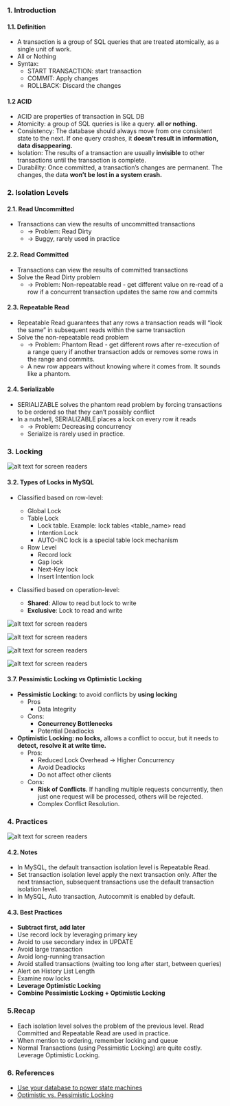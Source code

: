 ### 1. Introduction

#### 1.1. Definition
- A transaction is a group of SQL queries that are treated atomically, as a single unit of work.
- All or Nothing
- Syntax:
    + START TRANSACTION: start transaction
    + COMMIT: Apply changes
    + ROLLBACK: Discard the changes

#### 1.2 ACID
- ACID are properties of transaction in SQL DB
- Atomicity: a group of SQL queries is like a query. <strong>all or nothing.</strong>
- Consistency: The database should always move from one consistent state to the next. If one query crashes, it <strong>doesn’t result in information, data disappearing.</strong>
- Isolation: The results of a transaction are usually <strong>invisible</strong> to other transactions until the transaction is complete.
- Durability: Once committed, a transaction’s changes are permanent. The changes, the data <strong>won’t be lost in a system crash.</strong>

### 2. Isolation Levels

#### 2.1. Read Uncommitted
- Transactions can view the results of uncommitted transactions
    + → Problem: Read Dirty
    + → Buggy, rarely used in practice

#### 2.2. Read Committed
- Transactions can view the results of committed transactions
- Solve the Read Dirty problem
    + → Problem: Non-repeatable read - get different value on re-read of a row if a concurrent transaction updates the same row and commits

#### 2.3. Repeatable Read
- Repeatable Read guarantees that any rows a transaction reads will “look the same” in subsequent reads within the same transaction
- Solve the non-repeatable read problem
    + → Problem: Phantom Read - get different rows after re-execution of a range query if another transaction adds or removes some rows in the range and commits.
    + A new row appears without knowing where it comes from. It sounds like a phantom.

#### 2.4. Serializable
- SERIALIZABLE solves the phantom read problem by forcing transactions to be ordered so that they can’t possibly conflict
- In a nutshell, SERIALIZABLE places a lock on every row it reads
    + → Problem: Decreasing concurrency
    + Serialize is rarely used in practice.

### 3. Locking
![alt text for screen readers](./img/13-01.png "Where is caching used")

#### 3.2. Types of Locks in MySQL
- Classified based on row-level:
    + Global Lock
    + Table Lock
        - Lock table. Example: lock tables <table_name> read
        - Intention Lock
        - AUTO-INC lock is a special table lock mechanism
    + Row Level
        - Record lock
        - Gap lock
        - Next-Key lock
        - Insert Intention lock

- Classified based on operation-level:
    + <strong>Shared</strong>: Allow to read but lock to write
    + <strong>Exclusive</strong>: Lock to read and write

![alt text for screen readers](./img/13-02.png "Where is caching used")

![alt text for screen readers](./img/13-03.png "Where is caching used")

![alt text for screen readers](./img/13-04.png "Where is caching used")

![alt text for screen readers](./img/13-05.png "Where is caching used")

#### 3.7. Pessimistic Locking vs Optimistic Locking
- <strong>Pessimistic Locking</strong>: to avoid conflicts by <strong>using locking</strong>
    + Pros
        - Data Integrity
    + Cons:
        - <strong>Concurrency Bottlenecks</strong>
        - Potential Deadlocks
- <strong>Optimistic Locking: no locks,</strong> allows a conflict to occur, but it needs to <strong>detect, resolve it at write time.</strong>
    + Pros:
        - Reduced Lock Overhead → Higher Concurrency
        - Avoid Deadlocks
        - Do not affect other clients
    + Cons:
        - <strong>Risk of Conflicts</strong>. If handling multiple requests concurrently, then just one request will be processed, others will be rejected.
        - Complex Conflict Resolution.

### 4. Practices
![alt text for screen readers](./img/13-07.png "Where is caching used")

#### 4.2. Notes
- In MySQL, the default transaction isolation level is Repeatable Read.
- Set transaction isolation level apply the next transaction only. After the next transaction, subsequent transactions use the default transaction isolation level.
- In MySQL, Auto transaction, Autocommit is enabled by default.

#### 4.3. Best Practices
- <strong>Subtract first, add later</strong>
- Use record lock by leveraging primary key
- Avoid to use secondary index in UPDATE
- Avoid large transaction
- Avoid long-running transaction
- Avoid stalled transactions (waiting too long after start, between queries)
- Alert on History List Length
- Examine row locks
- <strong>Leverage Optimistic Locking</strong>
- <strong>Combine Pessimistic Locking + Optimistic Locking</strong>

### 5.Recap
- Each isolation level solves the problem of the previous level. Read Committed and Repeatable Read are used in practice.
- When mention to ordering, remember locking and queue
- Normal Transactions (using Pessimistic Locking) are quite costly. Leverage Optimistic Locking.

### 6. References
- [Use your database to power state machines](https://blog.lawrencejones.dev/state-machines/index.html)
- [Optimistic vs. Pessimistic Locking](https://vladmihalcea.com/optimistic-vs-pessimistic-locking/)